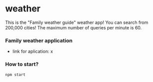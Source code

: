 # weather

This is the "Family weather guide" weather app! You can search from 200,000 cities! The maximum number of queries per minute is 60.

### Family weather application

* link for aplication: x

### How to start?
```
npm start
```